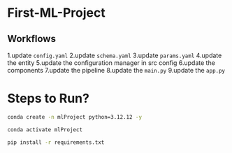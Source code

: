 # First-ML-Project

## Workflows
1.update `config.yaml`
2.update `schema.yaml`
3.update `params.yaml`
4.update the entity
5.update the configuration manager in src config
6.update the components
7.update the pipeline
8.update the `main.py`
9.update the `app.py`

# Steps to Run?

```bash
conda create -n mlProject python=3.12.12 -y
```
```bash
conda activate mlProject
```
```bash
pip install -r requirements.txt
```
